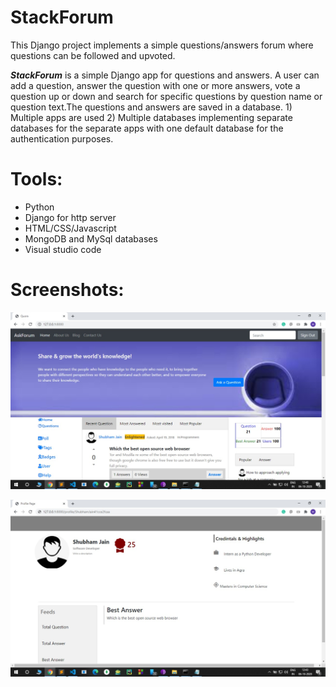 # StackForum

This Django project implements a simple questions/answers forum where questions can be followed and upvoted.

***StackForum*** is a simple Django app for questions and answers. A user can add a question, answer the question with one or more answers, vote a question up or down and search for specific questions by question name or question text.The questions and answers are saved in a database.
       1) Multiple apps are used
       2) Multiple databases implementing separate databases for the separate apps with one default database for the authentication purposes.

# Tools:
- Python
- Django for http server
- HTML/CSS/Javascript
- MongoDB and MySql databases
- Visual studio code

# Screenshots:

![Image](https://github.com/shubhamjain31/StackForum/blob/master/Screenshots/IMG-20201006-WA0003.jpg)  


![Image](https://github.com/shubhamjain31/StackForum/blob/master/Screenshots/IMG-20201006-WA0009.jpg)
